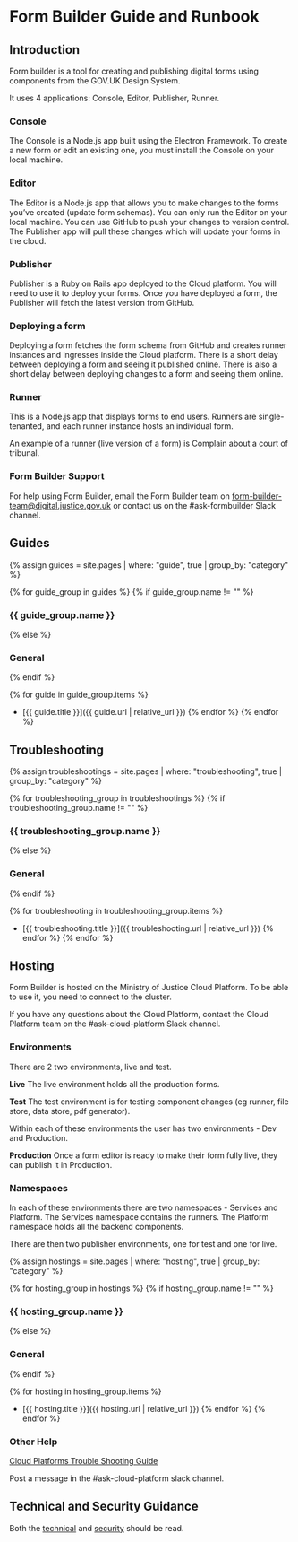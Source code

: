 # Form Builder Guide and Runbook

## Introduction

Form builder is a tool for creating and publishing digital forms using components from the GOV.UK Design System.

It uses 4 applications: Console, Editor, Publisher, Runner.

### Console
The Console is a Node.js app built using the Electron Framework. To create a new form or edit an existing one, you must install the Console on your local machine.

### Editor
The Editor is a Node.js app that allows you to make changes to the forms you’ve created (update form schemas). You can only run the Editor on your local machine. You can use GitHub to push your changes to version control. The Publisher app will pull these changes which will update your forms in the cloud.

### Publisher
Publisher is a Ruby on Rails app deployed to the Cloud platform. You will need to use it to deploy your forms. Once you have deployed a form, the Publisher will fetch the latest version from GitHub.

### Deploying a form
Deploying a form fetches the form schema from GitHub and creates runner instances and ingresses inside the Cloud platform. There is a short delay between deploying a form and seeing it published online. There is also a short delay between deploying changes to a form and seeing them online.

### Runner
This is a Node.js app that displays forms to end users. Runners are single-tenanted, and each runner instance hosts an individual form.

An example of a runner (live version of a form) is Complain about a court of tribunal.

### Form Builder Support
For help using Form Builder, email the Form Builder team on form-builder-team@digital.justice.gov.uk or contact us on the #ask-formbuilder Slack channel.

## Guides

{% assign guides = site.pages
  | where: "guide", true
  | group_by: "category" %}

{% for guide_group in guides %}
{% if guide_group.name != "" %}
### {{ guide_group.name }}
{% else %}
### General
{% endif %}

{% for guide in guide_group.items %}
- [{{ guide.title }}]({{ guide.url | relative_url }})
{% endfor %}
{% endfor %}

## Troubleshooting

{% assign troubleshootings = site.pages
  | where: "troubleshooting", true
  | group_by: "category" %}

{% for troubleshooting_group in troubleshootings %}
{% if troubleshooting_group.name != "" %}
### {{ troubleshooting_group.name }}
{% else %}
### General
{% endif %}

{% for troubleshooting in troubleshooting_group.items %}
- [{{ troubleshooting.title }}]({{ troubleshooting.url | relative_url }})
{% endfor %}
{% endfor %}


## Hosting
Form Builder is hosted on the Ministry of Justice Cloud Platform. To be able to use it, you need to connect to the cluster.

If you have any questions about the Cloud Platform, contact the Cloud Platform team on the #ask-cloud-platform Slack channel.

### Environments
There are 2 two environments, live and test.

**Live**
The live environment holds all the production forms.

**Test**
The test environment is for testing component changes (eg runner, file store, data store, pdf generator).

Within each of these environments the user has two environments - Dev and Production.

**Production**
Once a form editor is ready to make their form fully live, they can publish it in Production.

### Namespaces
In each of these environments there are two namespaces - Services and Platform. The Services namespace contains the runners. The Platform namespace holds all the backend components.

There are then two publisher environments, one for test and one for live.

{% assign hostings = site.pages
  | where: "hosting", true
  | group_by: "category" %}

{% for hosting_group in hostings %}
{% if hosting_group.name != "" %}
### {{ hosting_group.name }}
{% else %}
### General
{% endif %}

{% for hosting in hosting_group.items %}
- [{{ hosting.title }}]({{ hosting.url | relative_url }})
{% endfor %}
{% endfor %}

### Other Help
[Cloud Platforms Trouble Shooting Guide](https://user-guide.cloud-platform.service.justice.gov.uk/documentation/other-topics/troubleshooting.html#troubleshooting-guide])

Post a message in the #ask-cloud-platform slack channel.

## Technical and Security Guidance

Both the [technical](https://ministryofjustice.github.io/technical-guidance/) and [security](https://ministryofjustice.github.io/security-guidance/) should be read.

